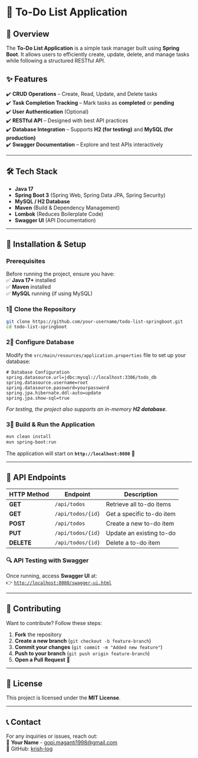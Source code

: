 # 📝 To-Do List Application

## 📌 Overview  
The **To-Do List Application** is a simple task manager built using **Spring Boot**. It allows users to efficiently create, update, delete, and manage tasks while following a structured RESTful API.

## ✨ Features  
✔️ **CRUD Operations** – Create, Read, Update, and Delete tasks  
✔️ **Task Completion Tracking** – Mark tasks as **completed** or **pending**  
✔️ **User Authentication** (Optional)  
✔️ **RESTful API** – Designed with best API practices  
✔️ **Database Integration** – Supports **H2 (for testing)** and **MySQL (for production)**  
✔️ **Swagger Documentation** – Explore and test APIs interactively  

---

## 🛠️ Tech Stack  
- **Java 17**  
- **Spring Boot 3** (Spring Web, Spring Data JPA, Spring Security)  
- **MySQL / H2 Database**  
- **Maven** (Build & Dependency Management)  
- **Lombok** (Reduces Boilerplate Code)  
- **Swagger UI** (API Documentation)  

---

## 🚀 Installation & Setup  

### Prerequisites  
Before running the project, ensure you have:  
✅ **Java 17+** installed  
✅ **Maven** installed  
✅ **MySQL** running (if using MySQL)  

### 1⃣ Clone the Repository  
```sh
git clone https://github.com/your-username/todo-list-springboot.git
cd todo-list-springboot
```

### 2⃣ Configure Database  
Modify the `src/main/resources/application.properties` file to set up your database:  

```properties
# Database Configuration
spring.datasource.url=jdbc:mysql://localhost:3306/todo_db
spring.datasource.username=root
spring.datasource.password=yourpassword
spring.jpa.hibernate.ddl-auto=update
spring.jpa.show-sql=true
```

*For testing, the project also supports an in-memory **H2 database**.*

### 3⃣ Build & Run the Application  
```sh
mvn clean install
mvn spring-boot:run
```
The application will start on **`http://localhost:8080`** 🎯  

---

## 📼 API Endpoints  
| HTTP Method | Endpoint           | Description                  |
|------------|-------------------|------------------------------|
| **GET**    | `/api/todos`       | Retrieve all to-do items     |
| **GET**    | `/api/todos/{id}`  | Get a specific to-do item    |
| **POST**   | `/api/todos`       | Create a new to-do item      |
| **PUT**    | `/api/todos/{id}`  | Update an existing to-do     |
| **DELETE** | `/api/todos/{id}`  | Delete a to-do item          |

### 🔍 API Testing with Swagger  
Once running, access **Swagger UI** at:  
👉 [`http://localhost:8080/swagger-ui.html`](http://localhost:8080/swagger-ui.html)

---

## 🤝 Contributing  
Want to contribute? Follow these steps:  
1. **Fork** the repository  
2. **Create a new branch** (`git checkout -b feature-branch`)  
3. **Commit your changes** (`git commit -m "Added new feature"`)  
4. **Push to your branch** (`git push origin feature-branch`)  
5. **Open a Pull Request** 🎉  

---

## 🐜 License  
This project is licensed under the **MIT License**.

---

## 📞 Contact  
For any inquiries or issues, reach out:  
💎 **Your Name** - [gopi.maganti1998@gmail.com](mailto:gopi.maganti1998@gmail.com)  
🔗 GitHub: [krish-log](https://github.com/krish-log)  

